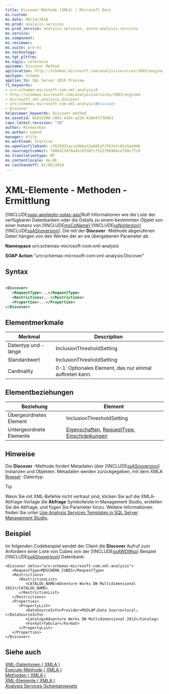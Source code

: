 ```yaml
---
title: Discover-Methode (XMLA) | Microsoft Docs
ms.custom: 
ms.date: 09/14/2016
ms.prod: analysis-services
ms.prod_service: analysis-services, azure-analysis-services
ms.service: 
ms.component: 
ms.reviewer: 
ms.suite: pro-bi
ms.technology: 
ms.tgt_pltfrm: 
ms.topic: reference
apiname: Discover Method
apilocation: http://schemas.microsoft.com/analysisservices/2003/engine
apitype: Schema
applies_to: SQL Server 2016 Preview
f1_keywords:
- urn:schemas-microsoft-com:xml-analysis#
- http://schemas.microsoft.com/analysisservices/2003/engine#
- microsoft.xml.analysis.discover
- urn:schemas-microsoft-com:xml-analysis#Discover
- Discover
helpviewer_keywords: Discover method
ms.assetid: 0eb52d88-c081-416e-a229-610e4373b0b3
caps.latest.revision: "39"
author: Minewiskan
ms.author: owend
manager: kfile
ms.workload: Inactive
ms.openlocfilehash: c7825925accedb8a32ab05af2f67efc02e5ae94b
ms.sourcegitcommit: f486d12078a45c87b0fcf52270b904ca7b0c7fc8
ms.translationtype: MT
ms.contentlocale: de-DE
ms.lasthandoff: 01/08/2018
---
```

# <a name="xml-elements---methods---discover"></a>XML-Elemente - Methoden - Ermittlung
[!INCLUDE[ssas-appliesto-sqlas-aas](../../includes/ssas-appliesto-sqlas-aas.md)]Ruft Informationen wie die Liste der verfügbaren Datenbanken oder die Details zu einem bestimmten Objekt von einer Instanz von [!INCLUDE[msCoName](../../includes/msconame-md.md)] [!INCLUDE[ssNoVersion](../../includes/ssnoversion-md.md)] [!INCLUDE[ssASnoversion](../../includes/ssasnoversion-md.md)]. Die mit der **Discover** -Methode abgerufenen Daten hängen von den Werten der an sie übergebenen Parameter ab.  
  
 **Namespace** urn:schemas-microsoft-com:xml-analysis  
  
 **SOAP Action** "urn:schemas-microsoft-com:xml-analysis:Discover"  
  
## <a name="syntax"></a>Syntax  
  
```xml  
  
<Discover>  
   <RequestType>...</RequestType>  
   <Restrictions>...</Restrictions>  
   <Properties>...</Properties>  
</Discover>  
```  
  
## <a name="element-characteristics"></a>Elementmerkmale  
  
|Merkmal|Description|  
|--------------------|-----------------|  
|Datentyp und -länge|InclusionThresholdSetting|  
|Standardwert|InclusionThresholdSetting|  
|Cardinality|0-1: Optionales Element, das nur einmal auftreten kann.|  
  
## <a name="element-relationships"></a>Elementbeziehungen  
  
|Beziehung|Element|  
|------------------|-------------|  
|Übergeordnetes Element|InclusionThresholdSetting|  
|Untergeordnete Elemente|[Eigenschaften](../../analysis-services/xmla/xml-elements-properties/properties-element-xmla.md), [RequestType](../../analysis-services/xmla/xml-elements-properties/requesttype-element-xmla.md), [Einschränkungen](../../analysis-services/xmla/xml-elements-properties/restrictions-element-xmla.md)|  
  
## <a name="remarks"></a>Hinweise  
 Die **Discover** -Methode fordert Metadaten über [!INCLUDE[ssASnoversion](../../includes/ssasnoversion-md.md)] Instanzen und Objekten. Metadaten werden zurückgegeben, mit dem XMLA [Rowset](../../analysis-services/xmla/xml-data-types/rowset-data-type-xmla.md) -Datentyp.  
 
> [!TIP] 
> Wenn Sie mit XML-Befehle nicht vertraut sind, klicken Sie auf die XMLA-Abfrage-Vorlage die **Abfrage** Symbolleiste in Management Studio, erstellen Sie die Abfrage, und fügen Sie Parameter hinzu. Weitere Informationen finden Sie unter [Use Analysis Services Templates in SQL Server Management Studio](../../analysis-services/instances/use-analysis-services-templates-in-sql-server-management-studio.md). 
  
## <a name="example"></a>Beispiel  
 Im folgenden Codebeispiel sendet der Client die **Discover** Aufruf zum Anfordern einer Liste von Cubes von der [!INCLUDE[ssAWDWsp](../../includes/ssawdwsp-md.md)] Beispiel [!INCLUDE[ssASnoversion](../../includes/ssasnoversion-md.md)] Datenbank:  
  
```  
<Discover xmlns="urn:schemas-microsoft-com:xml-analysis">  
   <RequestType>MDSCHEMA_CUBES</RequestType>  
   <Restrictions>  
      <RestrictionList>  
         <CATALOG_NAME>Adventure Works DW Multidimensional 2012</CATALOG_NAME>  
      </RestrictionList>  
   </Restrictions>  
   <Properties>  
      <PropertyList>  
         <DataSourceInfo>Provider=MSOLAP;Data Source=local;</DataSourceInfo>  
         <Catalog>Adventure Works DW Multidimensional 2012</Catalog>  
         <Format>Tabular</Format>  
      </PropertyList>  
   </Properties>  
</Discover>  
```  
  
## <a name="see-also"></a>Siehe auch  
 [XML-Datentypen &#40; XMLA &#41;](../../analysis-services/xmla/xml-data-types/xml-data-types-xmla.md)   
 [Execute-Methode &#40; XMLA &#41;](../../analysis-services/xmla/xml-elements-methods-execute.md)   
 [Methoden &#40; XMLA &#41;](../../analysis-services/xmla/xml-elements-methods.md)   
 [XML-Elemente &#40; XMLA &#41;](http://msdn.microsoft.com/library/40ab2360-efb6-4ba6-bf23-e84964e51008)   
 [Analysis Services-Schemarowsets](../../analysis-services/schema-rowsets/analysis-services-schema-rowsets.md)  
  
  

